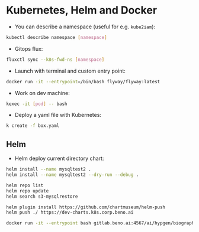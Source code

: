 # Kubernetes, Helm and Docker

- You can describe a namespace (useful for e.g. `kube2iam`):

```sh
kubectl describe namespace [namespace]
```

- Gitops flux:

```sh
fluxctl sync --k8s-fwd-ns [namespace]
```

- Launch with terminal and custom entry point:

```sh
docker run -it --entrypoint=/bin/bash flyway/flyway:latest
```

- Work on dev machine:

```sh
kexec -it [pod] -- bash
```

- Deploy a yaml file with Kubernetes:

```sh
k create -f box.yaml
```

## Helm

- Helm deploy current directory chart:

```sh
helm install --name mysqltest2 .
helm install --name mysqltest2 --dry-run --debug .
```

```sh
helm repo list
helm repo update
helm search s3-mysqlrestore

helm plugin install https://github.com/chartmuseum/helm-push
helm push ./ https://dev-charts.k8s.corp.beno.ai
```

```sh
docker run -it --entrypoint bash gitlab.beno.ai:4567/ai/hypgen/biograph/aws:0.0.3
```
